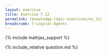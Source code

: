 ```yaml
---
layout: exercise
title: Exercise 7.12
permalink: /knowledge-logic-exercises/ex_12/
breadcrumb: 7-Logical-Agents
---
```


{% include mathjax_support %}

<div><i class="arrow-up loader" data-chapter="knowledge-logic-exercises" data-exercise="ex_12" data-rating="0"></i></div>
{% include_relative question.md %}
